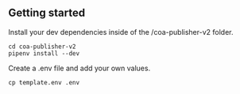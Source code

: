 ## Getting started

Install your dev dependencies inside of the /coa-publisher-v2 folder.
```
cd coa-publisher-v2
pipenv install --dev
```
Create a .env file and add your own values.
```
cp template.env .env
```
